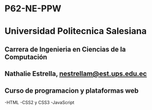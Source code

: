 # P62-NE-PPW

# Universidad Politecnica Salesiana
## Carrera de Ingenieria en Ciencias de la Computación
## Nathalie Estrella, nestrellam@est.ups.edu.ec

## Curso de programacion y plataformas web

-HTML
-CSS2 y CSS3
-JavaScript